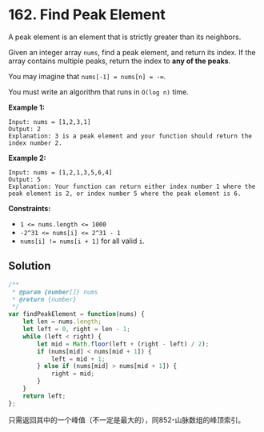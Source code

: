 # 162. Find Peak Element

A peak element is an element that is strictly greater than its neighbors.

Given an integer array `nums`, find a peak element, and return its index. If the array contains multiple peaks, return the index to **any of the peaks**.

You may imagine that `nums[-1] = nums[n] = -∞`.

You must write an algorithm that runs in `O(log n)` time.

 

**Example 1:**

```
Input: nums = [1,2,3,1]
Output: 2
Explanation: 3 is a peak element and your function should return the index number 2.
```

**Example 2:**

```
Input: nums = [1,2,1,3,5,6,4]
Output: 5
Explanation: Your function can return either index number 1 where the peak element is 2, or index number 5 where the peak element is 6.
```

 

**Constraints:**

- `1 <= nums.length <= 1000`
- `-2^31 <= nums[i] <= 2^31 - 1`
- `nums[i] != nums[i + 1]` for all valid `i`.

## Solution

```js
/**
 * @param {number[]} nums
 * @return {number}
 */
var findPeakElement = function(nums) {
    let len = nums.length;
    let left = 0, right = len - 1;
    while (left < right) {
        let mid = Math.floor(left + (right - left) / 2);
        if (nums[mid] < nums[mid + 1]) {
            left = mid + 1;
        } else if (nums[mid] > nums[mid + 1]) {
            right = mid;
        }
    }
    return left;
};
```

只需返回其中的一个峰值（不一定是最大的），同852-山脉数组的峰顶索引。